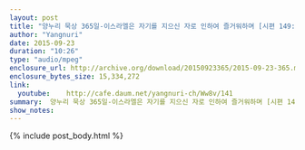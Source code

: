 ```yaml
---
layout: post
title: "양누리 묵상 365일-이스라엘은 자기를 지으신 자로 인하여 즐거워하며 [시편 149:2]"
author: "Yangnuri"
date: 2015-09-23
duration: "10:26"
type: "audio/mpeg"
enclosure_url: http://archive.org/download/20150923365/2015-09-23-365.mp3
enclosure_bytes_size: 15,334,272       
link:
  youtube:    http://cafe.daum.net/yangnuri-ch/Ww8v/141
summary:  양누리 묵상 365일-이스라엘은 자기를 지으신 자로 인하여 즐거워하며 [시편 149:2].mp3
show_notes:
---
```

{% include post_body.html %}
